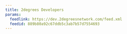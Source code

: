 ```yaml
---
title: 2degrees Developers
params:
  feedlink: https://dev.2degreesnetwork.com/feed.xml
  feedid: 889b80a92c67ddb5c3ab7b57d7554693
---
```

